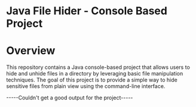 # Java File Hider - Console Based Project

# Overview

This repository contains a Java console-based project that allows users to hide and unhide files in a directory by leveraging basic file manipulation techniques. The goal of this project is to provide a simple way to hide sensitive files from plain view using the command-line interface.

-----Couldn't get a good output for the project-----
